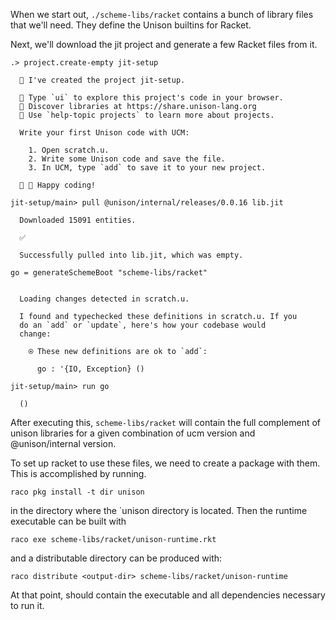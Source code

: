 
When we start out, `./scheme-libs/racket` contains a bunch of library files that we'll need. They define the Unison builtins for Racket.

Next, we'll download the jit project and generate a few Racket files from it.

```ucm
.> project.create-empty jit-setup

  🎉 I've created the project jit-setup.

  🎨 Type `ui` to explore this project's code in your browser.
  🔭 Discover libraries at https://share.unison-lang.org
  📖 Use `help-topic projects` to learn more about projects.
  
  Write your first Unison code with UCM:
  
    1. Open scratch.u.
    2. Write some Unison code and save the file.
    3. In UCM, type `add` to save it to your new project.
  
  🎉 🥳 Happy coding!

jit-setup/main> pull @unison/internal/releases/0.0.16 lib.jit

  Downloaded 15091 entities.

  ✅
  
  Successfully pulled into lib.jit, which was empty.

```
```unison
go = generateSchemeBoot "scheme-libs/racket"
```

```ucm

  Loading changes detected in scratch.u.

  I found and typechecked these definitions in scratch.u. If you
  do an `add` or `update`, here's how your codebase would
  change:
  
    ⍟ These new definitions are ok to `add`:
    
      go : '{IO, Exception} ()

```
```ucm
jit-setup/main> run go

  ()

```
After executing this, `scheme-libs/racket` will contain the full
complement of unison libraries for a given combination of ucm version
and @unison/internal version.

To set up racket to use these files, we need to create a package with
them. This is accomplished by running.

    raco pkg install -t dir unison

in the directory where the `unison directory is located. Then the
runtime executable can be built with

    raco exe scheme-libs/racket/unison-runtime.rkt

and a distributable directory can be produced with:

    raco distribute <output-dir> scheme-libs/racket/unison-runtime

At that point, <output-dir> should contain the executable and all
dependencies necessary to run it.
